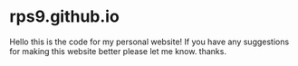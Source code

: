 # rps9.github.io

Hello this is the code for my personal website! 
If you have any suggestions for making this website better please let me know. thanks.
